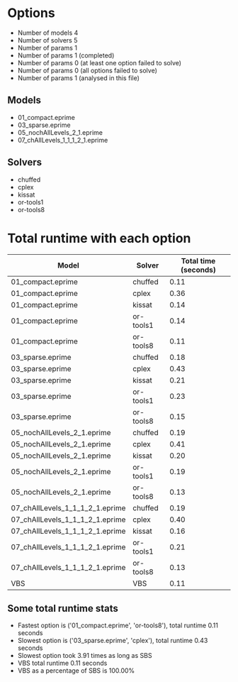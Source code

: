 

# Options


- Number of models         4
- Number of solvers        5
- Number of params         1
- Number of params         1 (completed)
- Number of params         0 (at least one option failed to solve)
- Number of params         0 (all options failed to solve)
- Number of params         1 (analysed in this file)


## Models


 - 01_compact.eprime
 - 03_sparse.eprime
 - 05_nochAllLevels_2_1.eprime
 - 07_chAllLevels_1_1_1_2_1.eprime


## Solvers


 - chuffed
 - cplex
 - kissat
 - or-tools1
 - or-tools8


# Total runtime with each option


 | Model | Solver | Total time (seconds) | 
 | -- | -- | -- | 
 | 01_compact.eprime | chuffed | 0.11 | 
 | 01_compact.eprime | cplex | 0.36 | 
 | 01_compact.eprime | kissat | 0.14 | 
 | 01_compact.eprime | or-tools1 | 0.14 | 
 | 01_compact.eprime | or-tools8 | 0.11 | 
 | 03_sparse.eprime | chuffed | 0.18 | 
 | 03_sparse.eprime | cplex | 0.43 | 
 | 03_sparse.eprime | kissat | 0.21 | 
 | 03_sparse.eprime | or-tools1 | 0.23 | 
 | 03_sparse.eprime | or-tools8 | 0.15 | 
 | 05_nochAllLevels_2_1.eprime | chuffed | 0.19 | 
 | 05_nochAllLevels_2_1.eprime | cplex | 0.41 | 
 | 05_nochAllLevels_2_1.eprime | kissat | 0.20 | 
 | 05_nochAllLevels_2_1.eprime | or-tools1 | 0.19 | 
 | 05_nochAllLevels_2_1.eprime | or-tools8 | 0.13 | 
 | 07_chAllLevels_1_1_1_2_1.eprime | chuffed | 0.19 | 
 | 07_chAllLevels_1_1_1_2_1.eprime | cplex | 0.40 | 
 | 07_chAllLevels_1_1_1_2_1.eprime | kissat | 0.16 | 
 | 07_chAllLevels_1_1_1_2_1.eprime | or-tools1 | 0.21 | 
 | 07_chAllLevels_1_1_1_2_1.eprime | or-tools8 | 0.13 | 
 | VBS | VBS | 0.11 | 


## Some total runtime stats


 - Fastest option is ('01_compact.eprime', 'or-tools8'), total runtime 0.11 seconds
 - Slowest option is ('03_sparse.eprime', 'cplex'), total runtime 0.43 seconds
 - Slowest option took 3.91 times as long as SBS
 - VBS total runtime 0.11 seconds
 - VBS as a percentage of SBS is 100.00%
